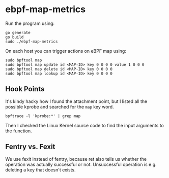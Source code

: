 # ebpf-map-metrics

Run the program using:

```
go generate
go build
sudo ./ebpf-map-metrics
```

On each host you can trigger actions on eBPF map using:

```
sudo bpftool map
sudo bpftool map update id <MAP-ID> key 0 0 0 0 value 1 0 0 0
sudo bpftool map delete id <MAP-ID> key 0 0 0 0
sudo bpftool map lookup id <MAP-ID> key 0 0 0 0
```

## Hook Points

It's kindy hacky how I found the attachment point, but I listed all the possible kprobe and searched for the `map` key word.

```
bpftrace -l 'kprobe:*' | grep map
```

Then I checked the Linux Kernel source code to find the input arguments to the function.

## Fentry vs. Fexit

We use fexit instead of fentry, because ret also tells us whether the operation was actually successful or not.
Unsuccessful operation is e.g. deleting a key that doesn't exists.
